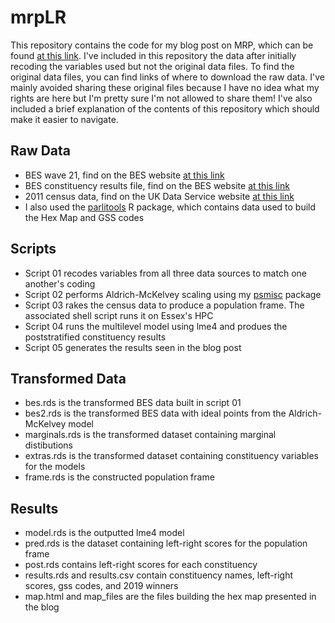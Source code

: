 # mrpLR

This repository contains the code for my blog post on MRP, which can be found [at this link](). I've included in this repository the data after initially recoding the variables used but not the original data files. To find the original data files, you can find links of where to download the raw data. I've mainly avoided sharing these original files because I have no idea what my rights are here but I'm pretty sure I'm not allowed to share them! I've also included a brief explanation of the contents of this repository which should make it easier to navigate.

## Raw Data

- BES wave 21, find on the BES website [at this link](https://www.britishelectionstudy.com/data-objects/panel-study-data/)
- BES constituency results file, find on the BES website [at this link](https://www.britishelectionstudy.com/data-objects/linked-data/)
- 2011 census data, find on the UK Data Service website [at this link](https://ukdataservice.ac.uk/)
- I also used the [parlitools](https://cran.r-project.org/web/packages/parlitools/vignettes/introduction.html) R package, which contains data used to build the Hex Map and GSS codes

## Scripts

- Script 01 recodes variables from all three data sources to match one another's coding
- Script 02 performs Aldrich-McKelvey scaling using my [psmisc](https://github.com/philswatton/psmisc) package
- Script 03 rakes the census data to produce a population frame. The associated shell script runs it on Essex's HPC
- Script 04 runs the multilevel model using lme4 and produes the poststratified constituency results
- Script 05 generates the results seen in the blog post


## Transformed Data

- bes.rds is the transformed BES data built in script 01
- bes2.rds is the transformed BES data with ideal points from the Aldrich-McKelvey model
- marginals.rds is the transformed dataset containing marginal distibutions
- extras.rds is the transformed dataset containing constituency variables for the models
- frame.rds is the constructed population frame

## Results

- model.rds is the outputted lme4 model
- pred.rds is the dataset containing left-right scores for the population frame
- post.rds contains left-right scores for each constituency
- results.rds and results.csv contain constituency names, left-right scores, gss codes, and 2019 winners
- map.html and map_files are the files building the hex map presented in the blog

